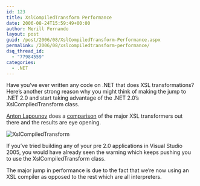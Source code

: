 ```yaml
---
id: 123
title: XslCompiledTransform Performance
date: 2006-08-24T15:59:49+00:00
author: Merill Fernando
layout: post
guid: /post/2006/08/XslCompiledTransform-Performance.aspx
permalink: /2006/08/xslcompiledtransform-performance/
dsq_thread_id:
  - "77984559"
categories:
  - .NET
---
```

<p>Have&nbsp;you&rsquo;ve ever written any code on .NET that does XSL transformations? Here&rsquo;s another strong reason why you might think of making the jump to .NET 2.0 and start taking advantage of the .NET 2.0&rsquo;s XslCompiledTransform class.</p>
<p><a class="headermaintitle" id="_ctl0____ctl0___bt___BlogTitle" href="http://blogs.msdn.com/antosha/default.aspx">Anton Lapounov</a>&nbsp;does a <a href="http://blogs.msdn.com/antosha/archive/2006/07/24/677560.aspx">comparison</a> of&nbsp;the major XSL transformers out there and the results are eye opening.</p>
<p><img alt="XslCompiledTransform" src="http://www.merill.net/wp-content/uploads/contentbinary/XslCompiledTransform.jpg" border="0" /></p>
<p>If you&rsquo;ve tried building any of your pre 2.0 applications in Visual Studio 2005, you would have already seen the warning which keeps pushing you to use the XslCompiledTransform class.</p>
<p>The major jump in performance is due to the fact that we&rsquo;re now using an XSL compiler as opposed to the rest which are all interpreters.</p>